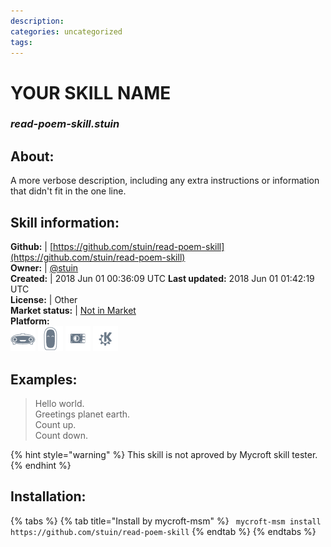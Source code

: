 ```yaml
--- 
description: 
categories: uncategorized   
tags:   
---
```


# YOUR SKILL NAME  
### _read-poem-skill.stuin_  
## About:  
A more verbose description, including any extra instructions or
information that didn't fit in the one line.

## Skill information:  
**Github:** | [https://github.com/stuin/read-poem-skill](https://github.com/stuin/read-poem-skill)  
**Owner:** | [@stuin](https://github.com/stuin)  
**Created:** | 2018 Jun 01 00:36:09 UTC  **Last updated:** 2018 Jun 01 01:42:19 UTC  
**License:** | Other  
**Market status:** | [Not in Market](https://market.mycroft.ai/skill/)  
**Platform:**  
 ![](../.gitbook/assets/mark-1-icon.png)  ![](../.gitbook/assets/mark-2-icon.png)  ![](../.gitbook/assets/picroft-icon.png)  ![](../.gitbook/assets/kde.png)   
## Examples:  
> Hello world.  
> Greetings planet earth.  
> Count up.  
> Count down.  
  
{% hint style="warning" %}
This skill is not aproved by Mycroft skill tester.
{% endhint %}
    
## Installation:  
{% tabs %}
{% tab title="Install by mycroft-msm" %}
``` mycroft-msm install https://github.com/stuin/read-poem-skill```
{% endtab %}
  {% endtabs %}
  